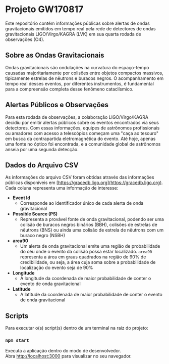 # Projeto GW170817

Este repositório contém informações públicas sobre alertas de ondas gravitacionais emitidos em tempo real pela rede de detectores de ondas gravitacionais LIGO/Virgo/KAGRA (LVK) em sua quarta rodada de observações (O4).

## Sobre as Ondas Gravitacionais

Ondas gravitacionais são ondulações na curvatura do espaço-tempo causadas majoritariamente por colisões entre objetos compactos massivos, tipicamente estrelas de nêutrons e buracos negros. O acompanhamento em tempo real desses eventos, por diferentes instrumentos, é fundamental para a compreensão completa desse fenômeno cataclísmico.

## Alertas Públicos e Observações

Para esta rodada de observações, a colaboração LIGO/Virgo/KAGRA decidiu por emitir alertas públicos sobre os eventos encontrados via seus detectores. Com essas informações, equipes de astrônomos profissionais ou amadores com acesso a telescópios começam uma "caça ao tesouro" em busca da contrapartida eletromagnética do evento. Até hoje, apenas uma fonte no óptico foi encontrada, e a comunidade global de astrônomos anseia por uma segunda detecção.

## Dados do Arquivo CSV

As informações do arquivo CSV foram obtidas através das informações públicas disponíveis em [https://gracedb.ligo.org](https://gracedb.ligo.org). Cada coluna representa uma informação de interesse:

- **Event Id**
	- Corresponde ao identificador único de cada alerta de onda gravitacional
- **Possible Source (PS)**
	- Representa a provável fonte de onda gravitacional, podendo ser uma colisão de buracos negros binários (BBH), colisões de estrelas de nêutrons (BNS) ou ainda uma colisão de estrela de nêutrons com um buraco negro (NSBH)
- **area90**
	- Um alerta de onda gravitacional emite uma região de probabilidade do céu onde o evento da colisão possa estar localizado. `area90` representa a área em graus quadrados na região de 90% de credibilidade, ou seja, a área cuja soma sobre a probabilidade de localização do evento seja de 90%
- **Longitude**
	- A longitude da coordenada de maior probabilidade de conter o evento de onda gravitacional
- **Latitude**
	- A latitude da coordenada de maior probabilidade de conter o evento de onda gravitacional

## Scripts

Para executar o(s) script(s) dentro de um terminal na raiz do projeto:

### `npm start`

Executa a aplicação dentro do modo de desenvolvedor.\
Abra [http://localhost:3000](http://localhost:3000) para visualizar no seu navegador.
